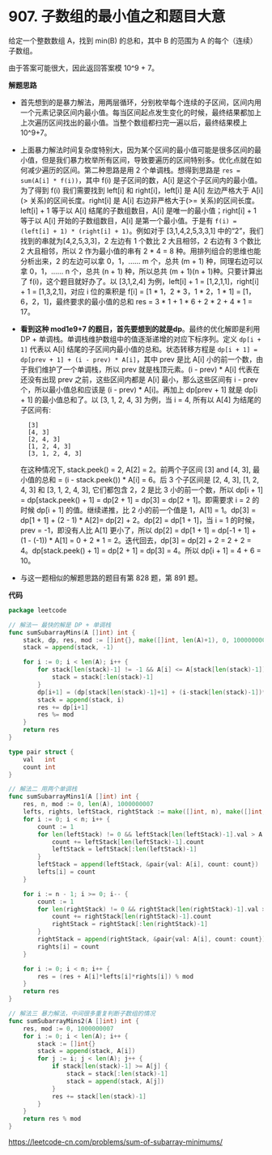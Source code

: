 # 907. 子数组的最小值之和**题目大意**

给定一个整数数组 A，找到 min(B) 的总和，其中 B 的范围为 A 的每个（连续）子数组。

由于答案可能很大，因此返回答案模 10^9 + 7。

**解题思路**

- 首先想到的是暴力解法，用两层循环，分别枚举每个连续的子区间，区间内用一个元素记录区间内最小值。每当区间起点发生变化的时候，最终结果都加上上次遍历区间找出的最小值。当整个数组都扫完一遍以后，最终结果模上 10^9+7。

- 上面暴力解法时间复杂度特别大，因为某个区间的最小值可能是很多区间的最小值，但是我们暴力枚举所有区间，导致要遍历的区间特别多。优化点就在如何减少遍历的区间。第二种思路是用 2 个单调栈。想得到思路是 `res = sum(A[i] * f(i))`，其中 f(i) 是子区间的数，A[i] 是这个子区间内的最小值。为了得到 f(i) 我们需要找到 left[i] 和 right[i]，left[i] 是 A[i] 左边严格大于 A[i](> 关系)的区间长度。right[i] 是 A[i] 右边非严格大于(>= 关系)的区间长度。left[i] + 1 等于以 A[i] 结尾的子数组数目，A[i] 是唯一的最小值；right[i] + 1 等于以 A[i] 开始的子数组数目，A[i] 是第一个最小值。于是有 `f(i) = (left[i] + 1) * (right[i] + 1)`。例如对于 [3,1,4,2,5,3,3,1] 中的“2”，我们找到的串就为[4,2,5,3,3]，2 左边有 1 个数比 2 大且相邻，2 右边有 3 个数比 2 大且相邻，所以 2 作为最小值的串有 2 * 4 = 8 种。用排列组合的思维也能分析出来，2 的左边可以拿 0，1，…… m 个，总共 (m + 1) 种，同理右边可以拿 0，1，…… n 个，总共 (n + 1) 种，所以总共 (m + 1)(n + 1)种。只要计算出了 f(i)，这个题目就好办了。以 [3,1,2,4] 为例，left[i] + 1 = [1,2,1,1]，right[i] + 1 = [1,3,2,1]，对应 i 位的乘积是 f[i] = [1 * 1，2 * 3，1 * 2，1 * 1] = [1，6，2，1]，最终要求的最小值的总和 res = 3 * 1 + 1 * 6 + 2 * 2 + 4 * 1 = 17。

- **看到这种 mod1e9+7 的题目，首先要想到的就是dp**。最终的优化解即是利用 DP + 单调栈。单调栈维护数组中的值逐渐递增的对应下标序列。定义 `dp[i + 1]` 代表以 A[i] 结尾的子区间内最小值的总和。状态转移方程是 `dp[i + 1] = dp[prev + 1] + (i - prev) * A[i]`，其中 prev 是比 A[i] 小的前一个数，由于我们维护了一个单调栈，所以 prev 就是栈顶元素。(i - prev) * A[i] 代表在还没有出现 prev 之前，这些区间内都是 A[i] 最小，那么这些区间有 i - prev 个，所以最小值总和应该是 (i - prev) * A[i]。再加上 dp[prev + 1] 就是 dp[i + 1] 的最小值总和了。以 [3, 1, 2, 4, 3] 为例，当 i = 4, 所有以 A[4] 为结尾的子区间有:

  ```
    [3]  
    [4, 3]  
    [2, 4, 3]  
    [1, 2, 4, 3]  
    [3, 1, 2, 4, 3] 
  ```

  在这种情况下, stack.peek() = 2, A[2] = 2。前两个子区间 [3] and [4, 3], 最小值的总和 = (i - stack.peek()) * A[i] = 6。后 3 个子区间是 [2, 4, 3], [1, 2, 4, 3] 和 [3, 1, 2, 4, 3], 它们都包含 2，2 是比 3 小的前一个数，所以 dp[i + 1] = dp[stack.peek() + 1] = dp[2 + 1] = dp[3] = dp[2 + 1]。即需要求 i = 2 的时候 dp[i + 1] 的值。继续递推，比 2 小的前一个值是 1，A[1] = 1。dp[3] = dp[1 + 1] + (2 - 1) * A[2]= dp[2] + 2。dp[2] = dp[1 + 1]，当 i = 1 的时候，prev = -1，即没有人比 A[1] 更小了，所以 dp[2] = dp[1 + 1] = dp[-1 + 1] + (1 - (-1)) * A[1] = 0 + 2 * 1 = 2。迭代回去，dp[3] = dp[2] + 2 = 2 + 2 = 4。dp[stack.peek() + 1] = dp[2 + 1] = dp[3] = 4。所以 dp[i + 1] = 4 + 6 = 10。

- 与这一题相似的解题思路的题目有第 828 题，第 891 题。

**代码**

```go
package leetcode

// 解法一 最快的解是 DP + 单调栈
func sumSubarrayMins(A []int) int {
	stack, dp, res, mod := []int{}, make([]int, len(A)+1), 0, 1000000007
	stack = append(stack, -1)

	for i := 0; i < len(A); i++ {
		for stack[len(stack)-1] != -1 && A[i] <= A[stack[len(stack)-1]] {
			stack = stack[:len(stack)-1]
		}
		dp[i+1] = (dp[stack[len(stack)-1]+1] + (i-stack[len(stack)-1])*A[i]) % mod
		stack = append(stack, i)
		res += dp[i+1]
		res %= mod
	}
	return res
}

type pair struct {
	val   int
	count int
}

// 解法二 用两个单调栈
func sumSubarrayMins1(A []int) int {
	res, n, mod := 0, len(A), 1000000007
	lefts, rights, leftStack, rightStack := make([]int, n), make([]int, n), []*pair{}, []*pair{}
	for i := 0; i < n; i++ {
		count := 1
		for len(leftStack) != 0 && leftStack[len(leftStack)-1].val > A[i] {
			count += leftStack[len(leftStack)-1].count
			leftStack = leftStack[:len(leftStack)-1]
		}
		leftStack = append(leftStack, &pair{val: A[i], count: count})
		lefts[i] = count
	}

	for i := n - 1; i >= 0; i-- {
		count := 1
		for len(rightStack) != 0 && rightStack[len(rightStack)-1].val >= A[i] {
			count += rightStack[len(rightStack)-1].count
			rightStack = rightStack[:len(rightStack)-1]
		}
		rightStack = append(rightStack, &pair{val: A[i], count: count})
		rights[i] = count
	}

	for i := 0; i < n; i++ {
		res = (res + A[i]*lefts[i]*rights[i]) % mod
	}
	return res
}

// 解法三 暴力解法，中间很多重复判断子数组的情况
func sumSubarrayMins2(A []int) int {
	res, mod := 0, 1000000007
	for i := 0; i < len(A); i++ {
		stack := []int{}
		stack = append(stack, A[i])
		for j := i; j < len(A); j++ {
			if stack[len(stack)-1] >= A[j] {
				stack = stack[:len(stack)-1]
				stack = append(stack, A[j])
			}
			res += stack[len(stack)-1]
		}
	}
	return res % mod
}
```

https://leetcode-cn.com/problems/sum-of-subarray-minimums/